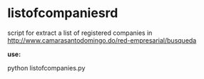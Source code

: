 listofcompaniesrd
=================

script for extract a list of registered companies in http://www.camarasantodomingo.do/red-empresarial/busqueda

**use:**

python  listofcompanies.py


